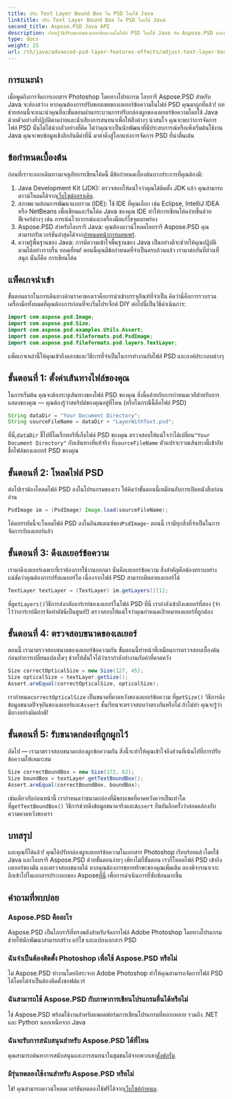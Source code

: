 ```yaml
---
title: ปรับ Text Layer Bound Box ใน PSD โดยใช้ Java
linktitle: ปรับ Text Layer Bound Box ใน PSD โดยใช้ Java
second_title: Aspose.PSD Java API
description: เรียนรู้วิธีปรับขอบเขตเลเยอร์ข้อความในไฟล์ PSD โดยใช้ Java กับ Aspose.PSD คำแนะนำง่ายๆ พร้อมคำแนะนำทีละขั้นตอน
type: docs
weight: 25
url: /th/java/advanced-psd-layer-features-effects/adjust-text-layer-bound-box-psd/
---
```

## การแนะนำ
เมื่อพูดถึงการจัดการเอกสาร Photoshop โดยทางโปรแกรม ไลบรารี Aspose.PSD สำหรับ Java จะส่องสว่าง หากคุณต้องการปรับขอบเขตของเลเยอร์ข้อความในไฟล์ PSD คุณมาถูกที่แล้ว! บทช่วยสอนนี้จะแนะนำคุณทีละขั้นตอนผ่านกระบวนการปรับกล่องผูกของเลเยอร์ข้อความโดยใช้ Java
ด้วยตัวอย่างที่ปฏิบัติตามง่ายและน้ำเสียงการสนทนาเพื่อให้สิ่งต่างๆ น่าสนใจ คุณจะพบว่าการจัดการไฟล์ PSD นั้นไม่ได้น่ากลัวอย่างที่คิด ไม่ว่าคุณจะเป็นนักพัฒนาที่มีประสบการณ์หรือเพิ่งเริ่มต้นใช้งาน Java คุณจะพบข้อมูลเชิงลึกอันมีค่าที่นี่ มาดำดิ่งสู่โลกแห่งการจัดการ PSD ที่น่าตื่นเต้น
## ข้อกำหนดเบื้องต้น
ก่อนที่เราจะออกเดินทางผจญภัยการเขียนโค้ดนี้ มีข้อกำหนดเบื้องต้นบางประการที่คุณต้องมี:
1. Java Development Kit (JDK): ตรวจสอบให้แน่ใจว่าคุณได้ติดตั้ง JDK แล้ว คุณสามารถดาวน์โหลดได้จาก[เว็บไซต์ออราเคิล](https://www.oracle.com/java/technologies/javase-jdk11-downloads.html).
2. สภาพแวดล้อมการพัฒนาแบบรวม (IDE): ใช้ IDE ที่คุณเลือก เช่น Eclipse, IntelliJ IDEA หรือ NetBeans เพื่อเขียนและรันโค้ด Java ของคุณ IDE ทำให้การเขียนโค้ดง่ายขึ้นด้วยฟีเจอร์ต่างๆ เช่น การเน้นไวยากรณ์และเครื่องมือแก้ไขจุดบกพร่อง
3.  Aspose.PSD สำหรับไลบรารี Java: คุณต้องดาวน์โหลดไลบรารี Aspose.PSD คุณสามารถรับเวอร์ชันล่าสุดได้จาก[กำหนดหน้าการเผยแพร่](https://releases.aspose.com/psd/java/). 
4. ความรู้พื้นฐานของ Java: การมีความเข้าใจพื้นฐานของ Java เป็นอย่างดีจะช่วยให้คุณปฏิบัติตามได้อย่างราบรื่น
ยอดเยี่ยม! ตอนนี้คุณมีข้อกำหนดที่จำเป็นครบถ้วนแล้ว เรามาต่อกันที่ส่วนที่สนุก นั่นก็คือ การเขียนโค้ด
## แพ็คเกจนำเข้า
ขั้นตอนแรกในการเดินทางด้านราคาของเราคือการนำเข้าบรรจุภัณฑ์ที่จำเป็น คิดว่านี่คือการรวบรวมเครื่องมือทั้งหมดที่คุณต้องการก่อนที่จะเริ่มโปรเจ็กต์ DIY ต่อไปนี้เป็นวิธีดำเนินการ:
```java
import com.aspose.psd.Image;
import com.aspose.psd.Size;
import com.aspose.psd.examples.Utils.Assert;
import com.aspose.psd.fileformats.psd.PsdImage;
import com.aspose.psd.fileformats.psd.layers.TextLayer;
```
แพ็คเกจเหล่านี้ให้คุณเข้าถึงคลาสและวิธีการที่จำเป็นในการทำงานกับไฟล์ PSD และองค์ประกอบต่างๆ
## ขั้นตอนที่ 1: ตั้งค่าเส้นทางไฟล์ของคุณ
ในการเริ่มต้น คุณจะต้องระบุเส้นทางของไฟล์ PSD ของคุณ สิ่งนี้คล้ายกับการกำหนดเวทีสำหรับการแสดงของคุณ — คุณต้องรู้ว่าสคริปต์ของคุณอยู่ที่ไหน (หรือในกรณีนี้คือไฟล์ PSD)

```java
String dataDir = "Your Document Directory"; 
String sourceFileName = dataDir + "LayerWithText.psd";
```
 ที่นี่,`dataDir` ชี้ไปที่ไดเร็กทอรีที่เก็บไฟล์ PSD ของคุณ ตรวจสอบให้แน่ใจว่าได้เปลี่ยน`"Your Document Directory"` กับเส้นทางที่แท้จริง ที่`sourceFileName` ตัวแปรจะรวมเส้นทางนี้เข้ากับชื่อไฟล์ของเลเยอร์ PSD ของคุณ
## ขั้นตอนที่ 2: โหลดไฟล์ PSD
ต่อไปเราต้องโหลดไฟล์ PSD ลงในโปรแกรมของเรา ให้คิดว่าขั้นตอนนี้เหมือนกับการเปิดหนังสือก่อนอ่าน

```java
PsdImage im = (PsdImage) Image.load(sourceFileName);
```
 โค้ดบรรทัดนี้จะโหลดไฟล์ PSD ลงในอินสแตนซ์ของ`PsdImage`- ตอนนี้ เรามีทุกสิ่งที่จำเป็นในการจัดการกับเลเยอร์แล้ว
## ขั้นตอนที่ 3: ดึงเลเยอร์ข้อความ
เรามาดึงเลเยอร์เฉพาะที่เราต้องการใช้งานออกมา นั่นคือเลเยอร์ข้อความ สิ่งสำคัญคือต้องทราบอย่างแน่ชัดว่าคุณต้องการปรับเลเยอร์ใด เนื่องจากไฟล์ PSD สามารถมีหลายเลเยอร์ได้

```java
TextLayer textLayer = (TextLayer) im.getLayers()[1];
```
 ที่`getLayers()`วิธีการส่งกลับอาร์เรย์ของเลเยอร์ในไฟล์ PSD ที่นี่ เรากำลังเข้าถึงเลเยอร์ที่สอง (จำไว้ว่าอาร์เรย์มีการจัดทำดัชนีเป็นศูนย์!) ตรวจสอบให้แน่ใจว่าคุณกำหนดเป้าหมายเลเยอร์ที่ถูกต้อง
## ขั้นตอนที่ 4: ตรวจสอบขนาดของเลเยอร์
ตอนนี้ เรามาตรวจสอบขนาดของเลเยอร์ข้อความกัน ขั้นตอนนี้ทำหน้าที่เหมือนการตรวจสอบเบื้องต้นก่อนทำการเปลี่ยนแปลงใดๆ ช่วยให้มั่นใจได้ว่าเรากำลังทำงานกับค่าที่คาดหวัง

```java
Size correctOpticalSize = new Size(127, 45);
Size opticalSize = textLayer.getSize();
Assert.areEqual(correctOpticalSize, opticalSize);
```
 เรากำหนด`correctOpticalSize` เป็นขนาดที่คาดหวังของเลเยอร์ข้อความ ที่`getSize()` วิธีการดึงข้อมูลขนาดปัจจุบันของเลเยอร์และ`Assert` ชั้นเรียนจะตรวจสอบว่าตรงกันหรือไม่ ถ้าไม่ทำ คุณจะรู้ว่ามีบางอย่างผิดปกติ!
## ขั้นตอนที่ 5: รับขนาดกล่องที่ถูกผูกไว้
ถัดไป — เรามาตรวจสอบขนาดกล่องผูกข้อความกัน สิ่งนี้จะทำให้คุณเข้าใจถึงส่วนที่เน้นไปที่การปรับข้อความให้เหมาะสม

```java
Size correctBoundBox = new Size(172, 62);
Size boundBox = textLayer.getTextBoundBox();
Assert.areEqual(correctBoundBox, boundBox);
```
 เช่นเดียวกับก่อนหน้านี้ เรากำหนดว่าขนาดกล่องที่มีขอบเขตที่คาดหวังควรเป็นเท่าใด ที่`getTextBoundBox()` วิธีการช่วยดึงข้อมูลขนาดจริงและ`Assert` ยืนยันอีกครั้งว่าสอดคล้องกับความคาดหวังของเรา
## บทสรุป
และคุณก็ได้แล้ว! คุณได้ปรับกล่องผูกเลเยอร์ข้อความในเอกสาร Photoshop เรียบร้อยแล้วโดยใช้ Java และไลบรารี Aspose.PSD ด้วยขั้นตอนง่ายๆ เพียงไม่กี่ขั้นตอน เราก็โหลดไฟล์ PSD เข้าถึงเลเยอร์ของมัน และตรวจสอบขนาดได้ หากคุณต้องการขยายทักษะของคุณเพิ่มเติม ลองพิจารณาเจาะลึกเข้าไปในเอกสารประกอบของ Aspose[ที่นี่](https://reference.aspose.com/psd/java/) เพื่อการดำเนินการที่ซับซ้อนมากขึ้น
## คำถามที่พบบ่อย
### Aspose.PSD คืออะไร
Aspose.PSD เป็นไลบรารีที่ทรงพลังสำหรับจัดการไฟล์ Adobe Photoshop โดยทางโปรแกรม ช่วยให้นักพัฒนาสามารถสร้าง แก้ไข และแปลงเอกสาร PSD
### ฉันจำเป็นต้องติดตั้ง Photoshop เพื่อใช้ Aspose.PSD หรือไม่
ไม่ Aspose.PSD ทำงานโดยอิสระจาก Adobe Photoshop ทำให้คุณสามารถจัดการไฟล์ PSD ได้โดยไม่จำเป็นต้องติดตั้งซอฟต์แวร์
### ฉันสามารถใช้ Aspose.PSD กับภาษาการเขียนโปรแกรมอื่นได้หรือไม่
ใช่ Aspose.PSD พร้อมใช้งานสำหรับแพลตฟอร์มการเขียนโปรแกรมที่หลากหลาย รวมถึง .NET และ Python นอกเหนือจาก Java
### ฉันจะรับการสนับสนุนสำหรับ Aspose.PSD ได้ที่ไหน
คุณสามารถค้นหาการสนับสนุนและการสนทนาในชุมชนได้จากพวกเขา[ตั้งฟอรั่ม](https://forum.aspose.com/c/psd/34).
### มีรุ่นทดลองใช้งานสำหรับ Aspose.PSD หรือไม่
 ใช่! คุณสามารถดาวน์โหลดเวอร์ชันทดลองใช้ฟรีได้จาก[เว็บไซต์กำหนด](https://releases.aspose.com/).